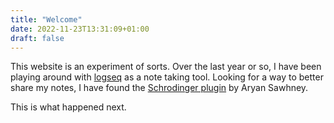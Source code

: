 ```yaml
---
title: "Welcome"
date: 2022-11-23T13:31:09+01:00
draft: false
---
```

This website is an experiment of sorts.
Over the last year or so, I have been playing around with [logseq](https://docs.logseq.com) as a note taking tool.
Looking for a way to better share my notes, I have found the [Schrodinger plugin](https://github.com/sawhney17/logseq-schrodinger) by Aryan Sawhney.

This is what happened next.

